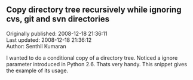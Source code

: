 ## Copy directory tree recursively while ignoring cvs, git and svn directories  
Originally published: 2008-12-18 21:36:11  
Last updated: 2008-12-18 21:36:12  
Author: Senthil Kumaran  
  
I wanted to do a conditional copy of a directory tree.
Noticed a ignore parameter introduced in Python 2.6. Thats very handy. This snippet gives the example of its usage.